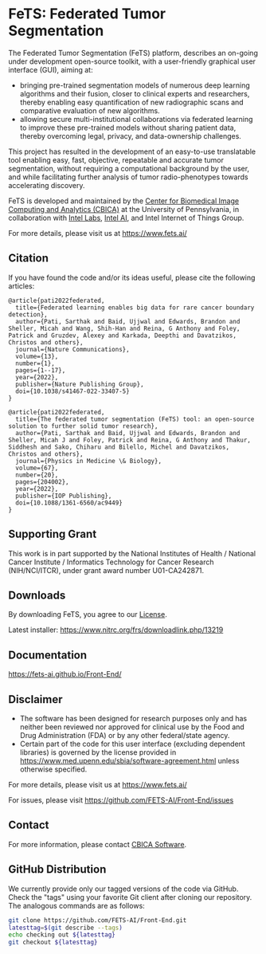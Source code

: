 # FeTS: Federated Tumor Segmentation 

The Federated Tumor Segmentation (FeTS) platform, describes an on-going under development open-source toolkit, with a user-friendly graphical user interface (GUI), aiming at:

- bringing pre-trained segmentation models of numerous deep learning algorithms and their fusion, closer to clinical experts and researchers, thereby enabling easy quantification of new radiographic scans and comparative evaluation of new algorithms.
- allowing secure multi-institutional collaborations via federated learning to improve these pre-trained models without sharing patient data, thereby overcoming legal, privacy, and data-ownership challenges.

This project has resulted in the development of an easy-to-use translatable tool enabling easy, fast, objective, repeatable and accurate tumor segmentation, without requiring a computational background by the user, and while facilitating further analysis of tumor radio-phenotypes towards accelerating discovery. 

FeTS is developed and maintained by the [Center for Biomedical Image Computing and Analytics (CBICA)](https://www.cbica.upenn.edu/) at the University of Pennsylvania, in collaboration with [Intel Labs](https://www.intel.com/content/www/us/en/research/overview.html), [Intel AI](https://www.intel.com/ai), and Intel Internet of Things Group.

For more details, please visit us at https://www.fets.ai/

## Citation

If you have found the code and/or its ideas useful, please cite the following articles:

```
@article{pati2022federated,
  title={Federated learning enables big data for rare cancer boundary detection},
  author={Pati, Sarthak and Baid, Ujjwal and Edwards, Brandon and Sheller, Micah and Wang, Shih-Han and Reina, G Anthony and Foley, Patrick and Gruzdev, Alexey and Karkada, Deepthi and Davatzikos, Christos and others},
  journal={Nature Communications},
  volume={13},
  number={1},
  pages={1--17},
  year={2022},
  publisher={Nature Publishing Group},
  doi={10.1038/s41467-022-33407-5}
}

@article{pati2022federated,
  title={The federated tumor segmentation (FeTS) tool: an open-source solution to further solid tumor research},
  author={Pati, Sarthak and Baid, Ujjwal and Edwards, Brandon and Sheller, Micah J and Foley, Patrick and Reina, G Anthony and Thakur, Siddhesh and Sako, Chiharu and Bilello, Michel and Davatzikos, Christos and others},
  journal={Physics in Medicine \& Biology},
  volume={67},
  number={20},
  pages={204002},
  year={2022},
  publisher={IOP Publishing},
  doi={10.1088/1361-6560/ac9449}
}
```

## Supporting Grant

This work is in part supported by the National Institutes of Health / National Cancer Institute / Informatics Technology for Cancer Research (NIH/NCI/ITCR), under grant award number U01-CA242871.

## Downloads

By downloading FeTS, you agree to our [License](./LICENSE). 

Latest installer: https://www.nitrc.org/frs/downloadlink.php/13219

## Documentation

https://fets-ai.github.io/Front-End/

## Disclaimer

- The software has been designed for research purposes only and has neither been reviewed nor approved for clinical use by the Food and Drug Administration (FDA) or by any other federal/state agency.
- Certain part of the code for this user interface (excluding dependent libraries) is governed by the license provided in https://www.med.upenn.edu/sbia/software-agreement.html unless otherwise specified.

For more details, please visit us at https://www.fets.ai/

For issues, please visit https://github.com/FETS-AI/Front-End/issues 

## Contact

For more information, please contact <a href="mailto:software@cbica.upenn.edu">CBICA Software</a>.

## GitHub Distribution

We currently provide only our tagged versions of the code via GitHub. Check the "tags" using your favorite Git client after cloning our repository. The analogous commands are as follows:

```bash
git clone https://github.com/FETS-AI/Front-End.git
latesttag=$(git describe --tags)
echo checking out ${latesttag}
git checkout ${latesttag}
```
